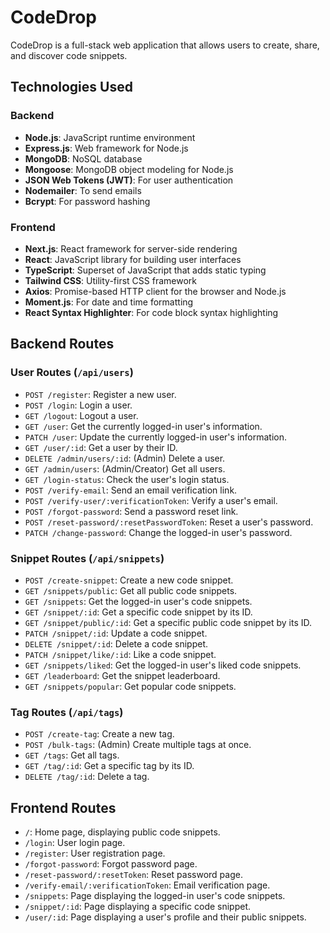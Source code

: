
# CodeDrop

CodeDrop is a full-stack web application that allows users to create, share, and discover code snippets.

## Technologies Used

### Backend

- **Node.js**: JavaScript runtime environment
- **Express.js**: Web framework for Node.js
- **MongoDB**: NoSQL database
- **Mongoose**: MongoDB object modeling for Node.js
- **JSON Web Tokens (JWT)**: For user authentication
- **Nodemailer**: To send emails
- **Bcrypt**: For password hashing

### Frontend

- **Next.js**: React framework for server-side rendering
- **React**: JavaScript library for building user interfaces
- **TypeScript**: Superset of JavaScript that adds static typing
- **Tailwind CSS**: Utility-first CSS framework
- **Axios**: Promise-based HTTP client for the browser and Node.js
- **Moment.js**: For date and time formatting
- **React Syntax Highlighter**: For code block syntax highlighting

## Backend Routes

### User Routes (`/api/users`)

- `POST /register`: Register a new user.
- `POST /login`: Login a user.
- `GET /logout`: Logout a user.
- `GET /user`: Get the currently logged-in user's information.
- `PATCH /user`: Update the currently logged-in user's information.
- `GET /user/:id`: Get a user by their ID.
- `DELETE /admin/users/:id`: (Admin) Delete a user.
- `GET /admin/users`: (Admin/Creator) Get all users.
- `GET /login-status`: Check the user's login status.
- `POST /verify-email`: Send an email verification link.
- `POST /verify-user/:verificationToken`: Verify a user's email.
- `POST /forgot-password`: Send a password reset link.
- `POST /reset-password/:resetPasswordToken`: Reset a user's password.
- `PATCH /change-password`: Change the logged-in user's password.

### Snippet Routes (`/api/snippets`)

- `POST /create-snippet`: Create a new code snippet.
- `GET /snippets/public`: Get all public code snippets.
- `GET /snippets`: Get the logged-in user's code snippets.
- `GET /snippet/:id`: Get a specific code snippet by its ID.
- `GET /snippet/public/:id`: Get a specific public code snippet by its ID.
- `PATCH /snippet/:id`: Update a code snippet.
- `DELETE /snippet/:id`: Delete a code snippet.
- `PATCH /snippet/like/:id`: Like a code snippet.
- `GET /snippets/liked`: Get the logged-in user's liked code snippets.
- `GET /leaderboard`: Get the snippet leaderboard.
- `GET /snippets/popular`: Get popular code snippets.

### Tag Routes (`/api/tags`)

- `POST /create-tag`: Create a new tag.
- `POST /bulk-tags`: (Admin) Create multiple tags at once.
- `GET /tags`: Get all tags.
- `GET /tag/:id`: Get a specific tag by its ID.
- `DELETE /tag/:id`: Delete a tag.

## Frontend Routes

- `/`: Home page, displaying public code snippets.
- `/login`: User login page.
- `/register`: User registration page.
- `/forgot-password`: Forgot password page.
- `/reset-password/:resetToken`: Reset password page.
- `/verify-email/:verificationToken`: Email verification page.
- `/snippets`: Page displaying the logged-in user's code snippets.
- `/snippet/:id`: Page displaying a specific code snippet.
- `/user/:id`: Page displaying a user's profile and their public snippets.
